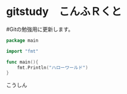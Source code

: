# gitstudy　こんふＲくと

#Gitの勉強用に更新します。
```go
package main

import "fmt"

func main(){
	fmt.Println("ハローワールド")
}
```

こうしん